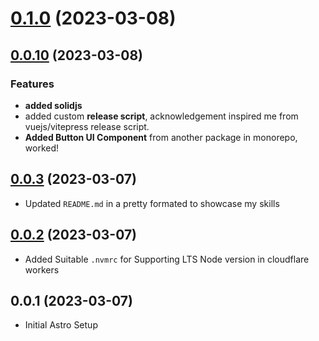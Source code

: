 # [0.1.0](https://github.com/q1b/q1b-repo/compare/v0.0.9...v0.1.0) (2023-03-08)



## [0.0.10](https://github.com/q1b/q1b-repo/compare/v0.0.3...v0.0.10) (2023-03-08)

### Features

- **added solidjs**
- added custom **release script**, acknowledgement inspired me from vuejs/vitepress release script.
- **Added Button UI Component** from another package in monorepo, worked!

## [0.0.3](https://github.com/q1b/q1b/compare/v0.0.2...v0.0.3) (2023-03-07)

- Updated `README.md` in a pretty formated to showcase my skills

## [0.0.2](https://github.com/q1b/q1b/compare/v0.0.1...v0.0.2) (2023-03-07)

- Added Suitable `.nvmrc` for Supporting LTS Node version in cloudflare workers

## 0.0.1 (2023-03-07)

- Initial Astro Setup
